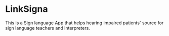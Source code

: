 # LinkSigna
This is a Sign language App that helps hearing impaired patients' source for sign language teachers and interpreters.

